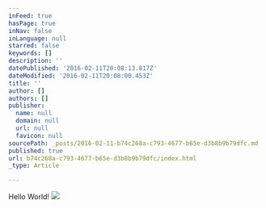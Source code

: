 ```yaml
---
inFeed: true
hasPage: true
inNav: false
inLanguage: null
starred: false
keywords: []
description: ''
datePublished: '2016-02-11T20:08:13.817Z'
dateModified: '2016-02-11T20:08:00.453Z'
title: ''
author: []
authors: []
publisher:
  name: null
  domain: null
  url: null
  favicon: null
sourcePath: _posts/2016-02-11-b74c268a-c793-4677-b65e-d3b8b9b79dfc.md
published: true
url: b74c268a-c793-4677-b65e-d3b8b9b79dfc/index.html
_type: Article

---
```

Hello World!
![](https://the-grid-user-content.s3-us-west-2.amazonaws.com/42cb8f69-3fb1-41ce-ae40-7ea97f6f638a.png)